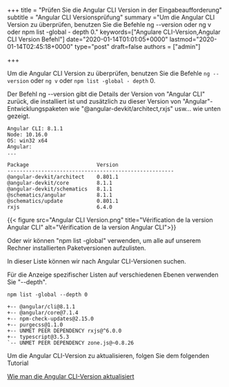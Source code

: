 +++
title = "Prüfen Sie die Angular CLI Version in der Eingabeaufforderung"
subtitle = "Angular CLI Versionsprüfung"
summary ="Um die Angular CLI Version zu überprüfen, benutzen Sie die Befehle ng --version oder ng v oder npm list -global - depth 0."
keywords=["Angulare CLI-Version,Angular CLI Version Befehl"]
date="2020-01-14T01:01:05+0000"
lastmod="2020-01-14T02:45:18+0000"
type="post"
draft=false
authors = ["admin"]

+++

Um die Angular CLI Version zu überprüfen, benutzen Sie die Befehle `ng --version` oder `ng v` oder `npm list -global - depth` 0.

Der Befehl ng --version gibt die Details der Version von "Angular CLI" zurück, die installiert ist und zusätzlich zu dieser Version von "Angular"-Entwicklungspaketen wie "@angular-devkit/architect,rxjs" usw... wie unten gezeigt.

```
Angular CLI: 8.1.1
Node: 10.16.0
OS: win32 x64
Angular:
...

Package                      Version
------------------------------------------------------
@angular-devkit/architect    0.801.1
@angular-devkit/core         8.1.1
@angular-devkit/schematics   8.1.1
@schematics/angular          8.1.1
@schematics/update           0.801.1
rxjs                         6.4.0
```
{{< figure src="Angular CLI Version.png" title="Vérification de la version Angular CLI" alt="Vérification de la version Angular CLI">}}

Oder wir können "npm list -global" verwenden, um alle auf unserem Rechner installierten Paketversionen aufzulisten.

In dieser Liste können wir nach Angular CLI-Versionen suchen.

Für die Anzeige spezifischer Listen auf verschiedenen Ebenen verwenden Sie "--depth".

```
npm list -global --depth 0

+-- @angular/cli@8.1.1
+-- @angular/core@7.1.4
+-- npm-check-updates@2.15.0
+-- purgecss@1.1.0
+-- UNMET PEER DEPENDENCY rxjs@^6.0.0
+-- typescript@3.5.3
`-- UNMET PEER DEPENDENCY zone.js@~0.8.26
```

Um die Angular CLI-Version zu aktualisieren, folgen Sie dem folgenden Tutorial

[Wie man die Angular CLI-Version aktualisiert](https://www.angularjswiki.com/angular/update-angular-cli-version-ng-update-to-latest-6-7-versions/)